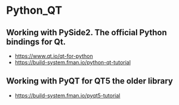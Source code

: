 # Python_QT

## Working with PySide2. The official Python bindings for Qt.
* https://www.qt.io/qt-for-python
* https://build-system.fman.io/python-qt-tutorial

## Working with PyQT for QT5 the older library
* https://build-system.fman.io/pyqt5-tutorial
